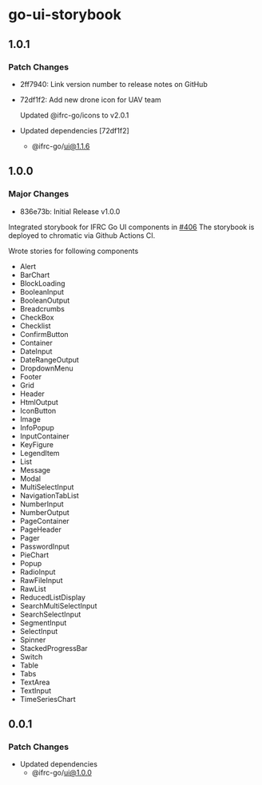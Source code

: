 # go-ui-storybook

## 1.0.1

### Patch Changes

- 2ff7940: Link version number to release notes on GitHub
- 72df1f2: Add new drone icon for UAV team

  Updated @ifrc-go/icons to v2.0.1

- Updated dependencies [72df1f2]
  - @ifrc-go/ui@1.1.6

## 1.0.0

### Major Changes

- 836e73b: Initial Release v1.0.0

Integrated storybook for IFRC Go UI components in [#406](https://github.com/IFRCGo/go-web-app/issues/406)
The storybook is deployed to chromatic via Github Actions CI.

Wrote stories for following components

- Alert
- BarChart
- BlockLoading
- BooleanInput
- BooleanOutput
- Breadcrumbs
- CheckBox
- Checklist
- ConfirmButton
- Container
- DateInput
- DateRangeOutput
- DropdownMenu
- Footer
- Grid
- Header
- HtmlOutput
- IconButton
- Image
- InfoPopup
- InputContainer
- KeyFigure
- LegendItem
- List
- Message
- Modal
- MultiSelectInput
- NavigationTabList
- NumberInput
- NumberOutput
- PageContainer
- PageHeader
- Pager
- PasswordInput
- PieChart
- Popup
- RadioInput
- RawFileInput
- RawList
- ReducedListDisplay
- SearchMultiSelectInput
- SearchSelectInput
- SegmentInput
- SelectInput
- Spinner
- StackedProgressBar
- Switch
- Table
- Tabs
- TextArea
- TextInput
- TimeSeriesChart

## 0.0.1

### Patch Changes

- Updated dependencies
  - @ifrc-go/ui@1.0.0

